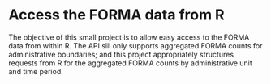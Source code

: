 Access the FORMA data from R
==============

The objective of this small project is to allow easy access to the FORMA data from within R.  The API sill only supports aggregated FORMA counts for administrative boundaries; and this project appropriately structures requests from R for the aggregated FORMA counts by administrative unit and time period.

